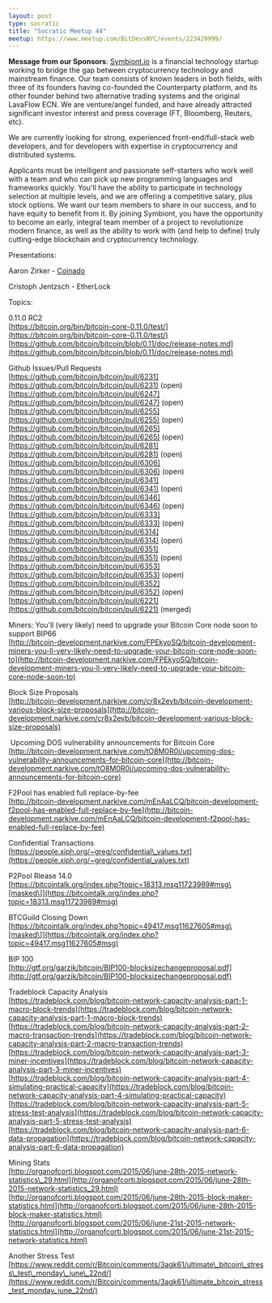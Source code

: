 ```yaml
---
layout: post
type: socratic
title: "Socratic Meetup 44"
meetup: https://www.meetup.com/BitDevsNYC/events/223429999/
---
```


**Message from our Sponsors**: [Symbiont.io](http://symbiont.io) is a financial technology startup working to bridge the gap between cryptocurrency technology and mainstream finance. Our team consists of known leaders in both fields, with three of its founders having co-founded the Counterparty platform, and its other founder behind two alternative trading systems and the original LavaFlow ECN. We are venture/angel funded, and have already attracted significant investor interest and press coverage (FT, Bloomberg, Reuters, etc).

We are currently looking for strong, experienced front-end/full-stack web developers, and for developers with expertise in cryptocurrency and distributed systems.

Applicants must be intelligent and passionate self-starters who work well with a team and who can pick up new programming languages and frameworks quickly. You'll have the ability to participate in technology selection at multiple levels, and we are offering a competitive salary, plus stock options. We want our team members to share in our success, and to have equity to benefit from it. By joining Symbiont, you have the opportunity to become an early, integral team member of a project to revolutionize modern finance, as well as the ability to work with (and help to define) truly cutting-edge blockchain and cryptocurrency technology.

Presentations:

Aaron Zirker - [Coinado](https://coinado.com/home)

Cristoph Jentzsch - EtherLock

Topics:

0.11.0 RC2  
[](https://bitcoin.org/bin/bitcoin-core-0.11.0/test/)[https://bitcoin.org/bin/bitcoin-core-0.11.0/test/](https://bitcoin.org/bin/bitcoin-core-0.11.0/test/)  
[](https://github.com/bitcoin/bitcoin/blob/0.11/doc/release-notes.md)[https://github.com/bitcoin/bitcoin/blob/0.11/doc/release-notes.md](https://github.com/bitcoin/bitcoin/blob/0.11/doc/release-notes.md)

Github Issues/Pull Requests  
[](https://github.com/bitcoin/bitcoin/pull/6231)[https://github.com/bitcoin/bitcoin/pull/6231](https://github.com/bitcoin/bitcoin/pull/6231) (open)  
[](https://github.com/bitcoin/bitcoin/pull/6247)[https://github.com/bitcoin/bitcoin/pull/6247](https://github.com/bitcoin/bitcoin/pull/6247) (open)  
[](https://github.com/bitcoin/bitcoin/pull/6255)[https://github.com/bitcoin/bitcoin/pull/6255](https://github.com/bitcoin/bitcoin/pull/6255) (open)  
[](https://github.com/bitcoin/bitcoin/pull/6265)[https://github.com/bitcoin/bitcoin/pull/6265](https://github.com/bitcoin/bitcoin/pull/6265) (open)  
[](https://github.com/bitcoin/bitcoin/pull/6281)[https://github.com/bitcoin/bitcoin/pull/6281](https://github.com/bitcoin/bitcoin/pull/6281) (open)  
[](https://github.com/bitcoin/bitcoin/pull/6306)[https://github.com/bitcoin/bitcoin/pull/6306](https://github.com/bitcoin/bitcoin/pull/6306) (open)  
[](https://github.com/bitcoin/bitcoin/pull/6341)[https://github.com/bitcoin/bitcoin/pull/6341](https://github.com/bitcoin/bitcoin/pull/6341) (open)  
[](https://github.com/bitcoin/bitcoin/pull/6346)[https://github.com/bitcoin/bitcoin/pull/6346](https://github.com/bitcoin/bitcoin/pull/6346) (open)  
[](https://github.com/bitcoin/bitcoin/pull/6333)[https://github.com/bitcoin/bitcoin/pull/6333](https://github.com/bitcoin/bitcoin/pull/6333) (open)  
[](https://github.com/bitcoin/bitcoin/pull/6314)[https://github.com/bitcoin/bitcoin/pull/6314](https://github.com/bitcoin/bitcoin/pull/6314) (open)  
[](https://github.com/bitcoin/bitcoin/pull/6351)[https://github.com/bitcoin/bitcoin/pull/6351](https://github.com/bitcoin/bitcoin/pull/6351) (open)  
[](https://github.com/bitcoin/bitcoin/pull/6353)[https://github.com/bitcoin/bitcoin/pull/6353](https://github.com/bitcoin/bitcoin/pull/6353) (open)  
[](https://github.com/bitcoin/bitcoin/pull/6352)[https://github.com/bitcoin/bitcoin/pull/6352](https://github.com/bitcoin/bitcoin/pull/6352) (open)  
[](https://github.com/bitcoin/bitcoin/pull/6221)[https://github.com/bitcoin/bitcoin/pull/6221](https://github.com/bitcoin/bitcoin/pull/6221) (merged)

Miners: You'll (very likely) need to upgrade your Bitcoin Core node soon to support BIP66  
[](http://bitcoin-development.narkive.com/FPEkyoSQ/bitcoin-development-miners-you-ll-very-likely-need-to-upgrade-your-bitcoin-core-node-soon-to)[http://bitcoin-development.narkive.com/FPEkyoSQ/bitcoin-development-miners-you-ll-very-likely-need-to-upgrade-your-bitcoin-core-node-soon-to](http://bitcoin-development.narkive.com/FPEkyoSQ/bitcoin-development-miners-you-ll-very-likely-need-to-upgrade-your-bitcoin-core-node-soon-to)

Block Size Proposals  
[](http://bitcoin-development.narkive.com/cr8x2evb/bitcoin-development-various-block-size-proposals)[http://bitcoin-development.narkive.com/cr8x2evb/bitcoin-development-various-block-size-proposals](http://bitcoin-development.narkive.com/cr8x2evb/bitcoin-development-various-block-size-proposals)

 Upcoming DOS vulnerability announcements for Bitcoin Core  
[](http://bitcoin-development.narkive.com/tO8M0R0j/upcoming-dos-vulnerability-announcements-for-bitcoin-core)[http://bitcoin-development.narkive.com/tO8M0R0j/upcoming-dos-vulnerability-announcements-for-bitcoin-core](http://bitcoin-development.narkive.com/tO8M0R0j/upcoming-dos-vulnerability-announcements-for-bitcoin-core)

F2Pool has enabled full replace-by-fee  
[](http://bitcoin-development.narkive.com/mEnAaLCQ/bitcoin-development-f2pool-has-enabled-full-replace-by-fee)[http://bitcoin-development.narkive.com/mEnAaLCQ/bitcoin-development-f2pool-has-enabled-full-replace-by-fee](http://bitcoin-development.narkive.com/mEnAaLCQ/bitcoin-development-f2pool-has-enabled-full-replace-by-fee)

Confidential Transactions  
[](https://people.xiph.org/~greg/confidential_values.txt)[https://people.xiph.org/~greg/confidential\_values.txt](https://people.xiph.org/~greg/confidential_values.txt)

P2Pool Rlease 14.0  
[](https://bitcointalk.org/index.php?topic=18313.msg11723989#msg)[https://bitcointalk.org/index.php?topic=18313.msg11723989#msg\[masked\]](https://bitcointalk.org/index.php?topic=18313.msg11723989#msg)

BTCGuild Closing Down  
[](https://bitcointalk.org/index.php?topic=49417.msg11627605#msg)[https://bitcointalk.org/index.php?topic=49417.msg11627605#msg\[masked\]](https://bitcointalk.org/index.php?topic=49417.msg11627605#msg)

BIP 100  
[](http://gtf.org/garzik/bitcoin/BIP100-blocksizechangeproposal.pdf)[http://gtf.org/garzik/bitcoin/BIP100-blocksizechangeproposal.pdf](http://gtf.org/garzik/bitcoin/BIP100-blocksizechangeproposal.pdf)

Tradeblock Capacity Analysis  
[](https://tradeblock.com/blog/bitcoin-network-capacity-analysis-part-1-macro-block-trends)[https://tradeblock.com/blog/bitcoin-network-capacity-analysis-part-1-macro-block-trends](https://tradeblock.com/blog/bitcoin-network-capacity-analysis-part-1-macro-block-trends)  
[](https://tradeblock.com/blog/bitcoin-network-capacity-analysis-part-2-macro-transaction-trends)[https://tradeblock.com/blog/bitcoin-network-capacity-analysis-part-2-macro-transaction-trends](https://tradeblock.com/blog/bitcoin-network-capacity-analysis-part-2-macro-transaction-trends)  
[](https://tradeblock.com/blog/bitcoin-network-capacity-analysis-part-3-miner-incentives)[https://tradeblock.com/blog/bitcoin-network-capacity-analysis-part-3-miner-incentives](https://tradeblock.com/blog/bitcoin-network-capacity-analysis-part-3-miner-incentives)  
[](https://tradeblock.com/blog/bitcoin-network-capacity-analysis-part-4-simulating-practical-capacity)[https://tradeblock.com/blog/bitcoin-network-capacity-analysis-part-4-simulating-practical-capacity](https://tradeblock.com/blog/bitcoin-network-capacity-analysis-part-4-simulating-practical-capacity)  
[](https://tradeblock.com/blog/bitcoin-network-capacity-analysis-part-5-stress-test-analysis)[https://tradeblock.com/blog/bitcoin-network-capacity-analysis-part-5-stress-test-analysis](https://tradeblock.com/blog/bitcoin-network-capacity-analysis-part-5-stress-test-analysis)  
[](https://tradeblock.com/blog/bitcoin-network-capacity-analysis-part-6-data-propagation)[https://tradeblock.com/blog/bitcoin-network-capacity-analysis-part-6-data-propagation](https://tradeblock.com/blog/bitcoin-network-capacity-analysis-part-6-data-propagation)

Mining Stats  
[](http://organofcorti.blogspot.com/2015/06/june-28th-2015-network-statistics_29.html)[http://organofcorti.blogspot.com/2015/06/june-28th-2015-network-statistics\_29.html](http://organofcorti.blogspot.com/2015/06/june-28th-2015-network-statistics_29.html)  
[](http://organofcorti.blogspot.com/2015/06/june-28th-2015-block-maker-statistics.html)[http://organofcorti.blogspot.com/2015/06/june-28th-2015-block-maker-statistics.html](http://organofcorti.blogspot.com/2015/06/june-28th-2015-block-maker-statistics.html)  
[](http://organofcorti.blogspot.com/2015/06/june-21st-2015-network-statistics.html)[http://organofcorti.blogspot.com/2015/06/june-21st-2015-network-statistics.html](http://organofcorti.blogspot.com/2015/06/june-21st-2015-network-statistics.html)

Another Stress Test  
[](https://www.reddit.com/r/Bitcoin/comments/3agk61/ultimate_bitcoin_stress_test_monday_june_22nd/)[https://www.reddit.com/r/Bitcoin/comments/3agk61/ultimate\_bitcoin\_stress\_test\_monday\_june\_22nd/](https://www.reddit.com/r/Bitcoin/comments/3agk61/ultimate_bitcoin_stress_test_monday_june_22nd/)
